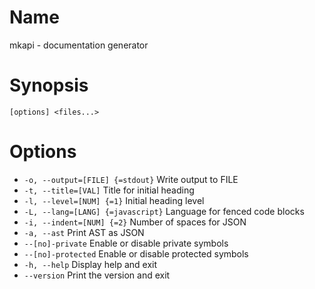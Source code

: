 # Name

mkapi - documentation generator

# Synopsis

```
[options] <files...>
```

# Options

+ `-o, --output=[FILE] {=stdout}` Write output to FILE
+ `-t, --title=[VAL]` Title for initial heading
+ `-l, --level=[NUM] {=1}` Initial heading level
+ `-L, --lang=[LANG] {=javascript}` Language for fenced code blocks
+ `-i, --indent=[NUM] {=2}` Number of spaces for JSON
+ `-a, --ast` Print AST as JSON
+ `--[no]-private` Enable or disable private symbols
+ `--[no]-protected` Enable or disable protected symbols
+ `-h, --help` Display help and exit
+ `--version` Print the version and exit

<? @include {=include} mkapi-example.md ?>
